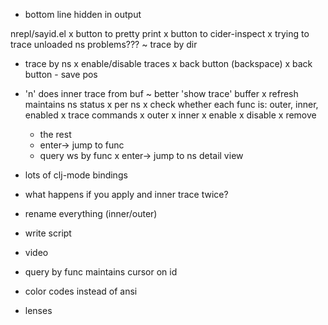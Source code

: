 - bottom line hidden in output

nrepl/sayid.el
x button to pretty print
x button to cider-inspect
x trying to trace unloaded ns problems???
~ trace by dir
- trace by ns
x enable/disable traces
x back button (backspace)
x back button - save pos
- 'n' does inner trace from buf
~ better 'show trace' buffer
  x refresh maintains ns status
  x per ns
  x check whether each func is: outer, inner, enabled
  x trace commands
    x outer
    x inner
    x enable
    x disable
    x remove
    - the rest
  - enter-> jump to func
  - query ws by func
  x enter-> jump to ns detail view
- lots of clj-mode bindings

- what happens if you apply and inner trace twice?

- rename everything (inner/outer)
- write script  
- video


- query by func maintains cursor on id

- color codes instead of ansi

- lenses

